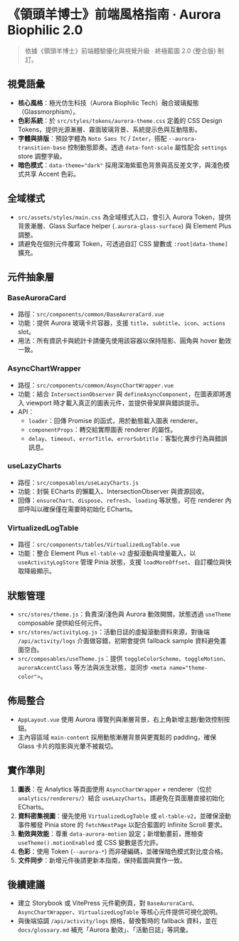 # 《領頭羊博士》前端風格指南 · Aurora Biophilic 2.0

> 依據《領頭羊博士》前端體驗優化與視覺升級 · 終極藍圖 2.0 (整合版) 制訂。

## 視覺語彙

- **核心風格**：極光仿生科技（Aurora Biophilic Tech）融合玻璃擬態（Glassmorphism）。
- **色彩系統**：於 `src/styles/tokens/aurora-theme.css` 定義的 CSS Design Tokens，提供光源漸層、霧面玻璃背景、系統提示色與互動陰影。
- **字體與排版**：預設字體為 `Noto Sans TC` / `Inter`，搭配 `--aurora-transition-base` 控制動態節奏。透過 `data-font-scale` 屬性配合 `settings` store 調整字級。
- **暗色模式**：`data-theme="dark"` 採用深海紫藍色背景與高反差文字，與淺色模式共享 Accent 色彩。

## 全域樣式

- `src/assets/styles/main.css` 為全域樣式入口，會引入 Aurora Token，提供背景漸層、Glass Surface helper (`.aurora-glass-surface`) 與 Element Plus 調整。
- 請避免在個別元件覆寫 Token，可透過自訂 CSS 變數或 `:root[data-theme]` 擴充。

## 元件抽象層

### BaseAuroraCard
- 路徑：`src/components/common/BaseAuroraCard.vue`
- 功能：提供 Aurora 玻璃卡片容器，支援 `title`、`subtitle`、`icon`、`actions` slot。
- 用法：所有資訊卡與統計卡請優先使用該容器以保持陰影、圓角與 hover 動效一致。

### AsyncChartWrapper
- 路徑：`src/components/common/AsyncChartWrapper.vue`
- 功能：結合 `IntersectionObserver` 與 `defineAsyncComponent`，在圖表即將進入 viewport 時才載入真正的圖表元件，並提供骨架屏與錯誤提示。
- API：
  - `loader`：回傳 Promise 的函式，用於動態載入圖表 renderer。
  - `componentProps`：轉交給實際圖表 renderer 的屬性。
  - `delay`、`timeout`、`errorTitle`、`errorSubtitle`：客製化異步行為與錯誤訊息。

### useLazyCharts
- 路徑：`src/composables/useLazyCharts.js`
- 功能：封裝 ECharts 的懶載入、IntersectionObserver 與資源回收。
- 回傳：`ensureChart`、`dispose`、`refresh`、`loading` 等狀態，可在 renderer 內部呼叫以確保僅在需要時初始化 ECharts。

### VirtualizedLogTable
- 路徑：`src/components/tables/VirtualizedLogTable.vue`
- 功能：整合 Element Plus `el-table-v2` 虛擬滾動與增量載入，以 `useActivityLogStore` 管理 Pinia 狀態，支援 `loadMoreOffset`、自訂欄位與快取降級顯示。

## 狀態管理

- `src/stores/theme.js`：負責深/淺色與 Aurora 動效開關，狀態透過 `useTheme` composable 提供給任何元件。
- `src/stores/activityLog.js`：活動日誌的虛擬滾動資料來源，對後端 `/api/activity/logs` 介面做容錯，初期會提供 fallback sample 資料避免畫面空白。
- `src/composables/useTheme.js`：提供 `toggleColorScheme`、`toggleMotion`、`auroraAccentClass` 等方法與派生狀態，並同步 `<meta name="theme-color">`。

## 佈局整合

- `AppLayout.vue` 使用 Aurora 導覽列與漸層背景，右上角新增主題/動效控制按鈕。
- 主內容區域 `main-content` 採用動態漸層背景與更寬鬆的 padding，確保 Glass 卡片的陰影與光暈不被裁切。

## 實作準則

1. **圖表**：在 Analytics 等頁面使用 `AsyncChartWrapper` + renderer（位於 `analytics/renderers/`）結合 `useLazyCharts`。請避免在頁面層直接初始化 ECharts。
2. **資料密集視圖**：優先使用 `VirtualizedLogTable` 或 `el-table-v2`，並確保滾動事件觸發 Pinia store 的 `fetchNextPage` 以配合藍圖的 Infinite Scroll 要求。
3. **動效與效能**：尊重 `data-aurora-motion` 設定；新增動畫前，應檢查 `useTheme().motionEnabled` 或 CSS 變數是否允許。
4. **色彩**：使用 Token (`--aurora-*`) 而非硬編碼，並確保暗色模式對比度合格。
5. **文件同步**：新增元件後請更新本指南，保持藍圖與實作一致。

## 後續建議

- 建立 Storybook 或 VitePress 元件範例頁，對 `BaseAuroraCard`、`AsyncChartWrapper`、`VirtualizedLogTable` 等核心元件提供可視化說明。
- 與後端協調 `/api/activity/logs` 規格，替換暫時的 fallback 資料，並在 `docs/glossary.md` 補充「Aurora 動效」、「活動日誌」等詞彙。
